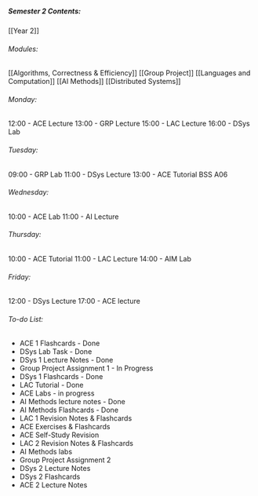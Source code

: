 ##### Semester 2 Contents:
 [[Year 2]]
###### Modules:
 [[Algorithms, Correctness & Efficiency]]
 [[Group Project]]
 [[Languages and Computation]]
 [[AI Methods]]
 [[Distributed Systems]]

###### Monday:
12:00 - ACE Lecture 
13:00 - GRP Lecture
15:00 - LAC Lecture
16:00 - DSys Lab

###### Tuesday:
09:00 - GRP Lab
11:00 - DSys Lecture
13:00 - ACE Tutorial BSS A06

###### Wednesday:
10:00 - ACE Lab
11:00 - AI Lecture

###### Thursday:
10:00 - ACE Tutorial
11:00 - LAC Lecture
14:00 - AIM Lab

###### Friday:
12:00 - DSys Lecture
17:00 - ACE lecture

###### To-do List:
- ACE 1 Flashcards - Done
- DSys Lab Task - Done
- DSys 1 Lecture Notes - Done
- Group Project Assignment 1 - In Progress
- DSys 1 Flashcards - Done
-  LAC Tutorial - Done
- ACE Labs - in progress
- AI Methods lecture notes - Done
- AI Methods Flashcards - Done
- LAC 1 Revision Notes & Flashcards
- ACE Exercises & Flashcards
- ACE Self-Study Revision
- LAC 2 Revision Notes & Flashcards
- AI Methods labs
- Group Project Assignment 2
- DSys 2 Lecture Notes
- DSys 2 Flashcards
- ACE 2 Lecture Notes
